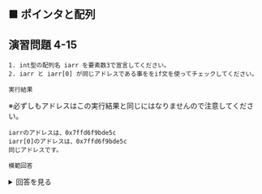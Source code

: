 ## ■ ポインタと配列

## 演習問題 4-15

```
1. int型の配列名 iarr を要素数3で宣言してください。
2. iarr と iarr[0] が同じアドレスである事ををif文を使ってチェックしてください。
```

`実行結果`

※必ずしもアドレスはこの実行結果と同じにはなりませんので注意してください。

```
iarrのアドレスは、0x7ffd6f9bde5c
iarr[0]のアドレスは、0x7ffd6f9bde5c
同じアドレスです。
```

`模範回答`
<details>
<summary>回答を見る</summary>

```c
#include <stdio.h>

main()
{
    int iarr[3];

    printf("iarrのアドレスは、%p\n", iarr);
    printf("iarr[0]のアドレスは、%p\n", &iarr[0]);

    if (iarr == &iarr[0]) {
        printf("同じアドレスです。\n");
    } else {
        printf("異なるアドレスです。\n");
    }

}
```
</details>
